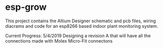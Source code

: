# esp-grow
This project contains the Altium Designer schematic and pcb files, wiring diacrams and code for an esp8266 based indoor plant monitoring system.

Current Progress: 5/4/2019
Designing a revision A that will have all the connections made with Molex Micro-Fit connectons
